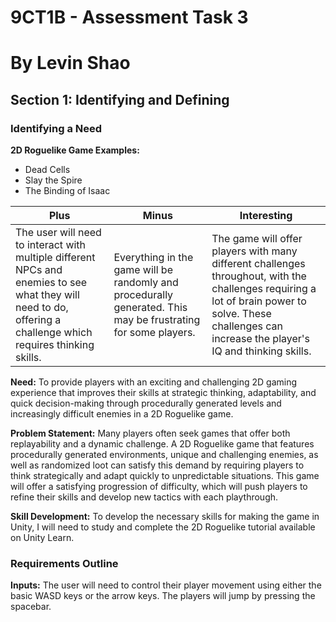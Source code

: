 # **9CT1B - Assessment Task 3**
# **By Levin Shao**
## **Section 1: Identifying and Defining**
### **Identifying a Need**
**2D Roguelike Game Examples:**
- Dead Cells
- Slay the Spire
- The Binding of Isaac

| Plus | Minus | Interesting |
| --- | --- | --- |
| The user will need to interact with multiple different NPCs and enemies to see what they will need to do, offering a challenge which requires thinking skills. | Everything in the game will be randomly and procedurally generated. This may be frustrating for some players. | The game will offer players with many different challenges throughout, with the challenges requiring a lot of brain power to solve. These challenges can increase the player's IQ and thinking skills. |

**Need:** To provide players with an exciting and challenging 2D gaming experience that improves their skills at strategic thinking, adaptability, and quick decision-making through procedurally generated levels and increasingly difficult enemies in a 2D Roguelike game.

**Problem Statement:** Many players often seek games that offer both replayability and a dynamic challenge. A 2D Roguelike game that features procedurally generated environments, unique and challenging enemies, as well as randomized loot can satisfy this demand by requiring players to think strategically and adapt quickly to unpredictable situations. This game will offer a satisfying progression of difficulty, which will push players to refine their skills and develop new tactics with each playthrough.

**Skill Development:** To develop the necessary skills for making the game in Unity, I will need to study and complete the 2D Roguelike tutorial available on Unity Learn.
### **Requirements Outline**
**Inputs:** The user will need to control their player movement using either the basic WASD keys or the arrow keys. The players will jump by pressing the spacebar.